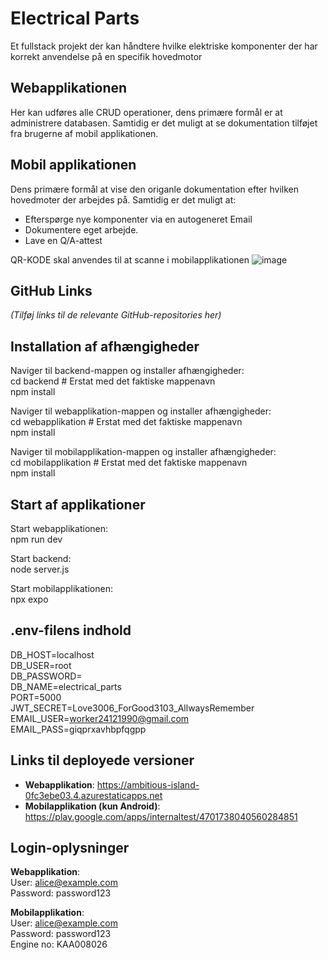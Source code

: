 # Electrical Parts
Et fullstack projekt der kan håndtere hvilke elektriske komponenter der har korrekt anvendelse på en specifik hovedmotor

## Webapplikationen
Her kan udføres alle CRUD operationer, dens primære formål er at administrere databasen.
Samtidig er det muligt at se dokumentation tilføjet fra brugerne af mobil applikationen.

## Mobil applikationen
Dens primære formål at vise den origanle dokumentation efter  hvilken hovedmoter der arbejdes på.
Samtidig er det muligt at: 
  - Efterspørge nye komponenter via en autogeneret Email
  - Dokumentere eget arbejde.
  - Lave en Q/A-attest



QR-KODE skal anvendes til at scanne i mobilapplikationen 
![image](https://github.com/user-attachments/assets/fc3b4b7f-48ac-41e7-ac88-fb02ae3c8832)


## GitHub Links
*(Tilføj links til de relevante GitHub-repositories her)*

## Installation af afhængigheder
Naviger til backend-mappen og installer afhængigheder:  
cd backend  # Erstat med det faktiske mappenavn  
npm install  

Naviger til webapplikation-mappen og installer afhængigheder:  
cd webapplikation  # Erstat med det faktiske mappenavn  
npm install  

Naviger til mobilapplikation-mappen og installer afhængigheder:  
cd mobilapplikation  # Erstat med det faktiske mappenavn  
npm install  

## Start af applikationer
Start webapplikationen:  
npm run dev  

Start backend:  
node server.js  

Start mobilapplikationen:  
npx expo  

## .env-filens indhold
DB_HOST=localhost  
DB_USER=root  
DB_PASSWORD=<Password>  
DB_NAME=electrical_parts  
PORT=5000  
JWT_SECRET=Love3006_ForGood3103_AllwaysRemember  
EMAIL_USER=worker24121990@gmail.com  
EMAIL_PASS=giqprxavhbpfqgpp  

## Links til deployede versioner
- **Webapplikation**: https://ambitious-island-0fc3ebe03.4.azurestaticapps.net  
- **Mobilapplikation (kun Android)**: https://play.google.com/apps/internaltest/4701738040560284851  

## Login-oplysninger
**Webapplikation**:  
User: alice@example.com  
Password: password123  

**Mobilapplikation**:  
User: alice@example.com  
Password: password123  
Engine no: KAA008026  
